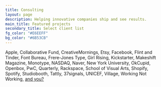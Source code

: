 ```yaml
---
title: Consulting
layout: page
description: Helping innovative companies ship and see results.
main_title: Featured projects
secondary_title: Select client list
fg_color: "#E6EEFF"
bg_color: "#6B53CB"
---
```


Apple,
Collaborative Fund,
CreativeMornings,
Etsy,
Facebook,
Flint and Tinder,
Font Bureau,
Frere-Jones Type,
Girl Rising,
Kickstarter,
Makeshift Magazine,
Monotype,
NASDAQ,
Naver,
New York University,
OkCupid,
Openbox,
PwC,
Quarterly,
Rackspace,
School of Visual Arts,
Shopify,
Spotify,
Studiobooth,
Tattly,
37signals,
UNICEF,
Village,
Working Not Working,
[and&nbsp;you?](mailto:info@oakmade.com)